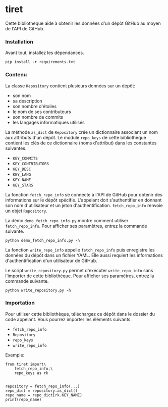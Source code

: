 # tiret

Cette bibliothèque aide à obtenir les données d'un dépôt GitHub au moyen de
l'API de GitHub.

### Installation

Avant tout, installez les dépendances.
```
pip install -r requirements.txt
```

### Contenu

La classe `Repository` contient plusieurs données sur un dépôt:
* son nom
* sa description
* son nombre d'étoiles
* le nom de ses contributeurs
* son nombre de commits
* les langages informatiques utilisés

La méthode `as_dict` de `Repository` crée un dictionnaire associant un nom aux
attributs d'un dépôt. Le module `repo_keys` de cette bibliothèque contient les
clés de ce dictionnaire (noms d'attribut) dans les constantes suivantes.
* `KEY_COMMITS`
* `KEY_CONTRIBUTORS`
* `KEY_DESC`
* `KEY_LANG`
* `KEY_NAME`
* `KEY_STARS`

La fonction `fetch_repo_info` se connecte à l'API de GitHub pour obtenir des
informations sur le dépôt spécifié. L'appelant doit s'authentifier en donnant
son nom d'utilisateur et un jeton d'authentification. `fetch_repo_info` renvoie
un objet `Repository`.

La démo `demo_fetch_repo_info.py` montre comment utiliser `fetch_repo_info`.
Pour afficher ses paramètres, entrez la commande suivante.
```
python demo_fetch_repo_info.py -h
```

La fonction `write_repo_info` appelle `fetch_repo_info` puis enregistre les
données du dépôt dans un fichier YAML. Elle aussi requiert les informations
d'authentification d'un utilisateur de GitHub.

Le script `write_repository.py` permet d'exécuter `write_repo_info` sans
l'importer de cette bibliothèque. Pour afficher ses paramètres, entrez la
commande suivante.
```
python write_repository.py -h
```

### Importation
Pour utiliser cette bibliothèque, téléchargez ce dépôt dans le dossier du code
appelant. Vous pourrez importer les éléments suivants.
* `fetch_repo_info`
* `Repository`
* `repo_keys`
* `write_repo_info`

Exemple:
```
from tiret import\
	fetch_repo_info,\
	repo_keys as rk


repository = fetch_repo_info(...)
repo_dict = repository.as_dict()
repo_name = repo_dict[rk.KEY_NAME]
print(repo_name)
```
